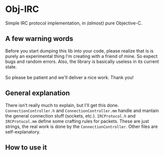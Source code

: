 # Obj-IRC
Simple IRC protocol implementation, in *(almost)* pure Objective-C.

## A few warning words
Before you start dumping this lib into your code, please realize that is is purely an experimental thing I'm creating with a friend of mine. So expect bugs and random errors. Also, the library is basically useless in its current state. 
<br><br>So please be patient and we'll deliver a nice work. Thank you!

## General explanation
There isn't really much to explain, but I'll get this done.<br>`ConnectionController.h` and `ConnectionController.mm` handle and mantain the general connection stuff (sockets, etc.). `IRCProtocol.h` and `IRCProtocol.mm` define some crafting rules for packets. These are just strings, the real work is done by the `ConnectionController`. Other files are self-explanatory.

## How to use it
